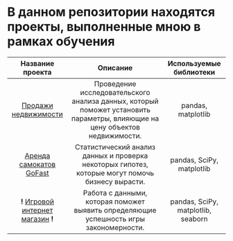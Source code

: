 # В данном репозитории находятся проекты, выполненные мною в рамках обучения 

| Название проекта       | Описание                                                                                    | Используемые библиотеки     |
| :--------------------: | :---------------------:                                                                     |:---------------------------:|
| [Продажи недвижимости](https://github.com/endjphilip/projects/tree/main/apart_sales) | Проведение исследовательского анализа данных, который поможет установить параметры, влияющие на цену объектов недвижимости. | pandas, matplotlib |
| [Аренда самокатов GoFast](https://github.com/endjphilip/projects/tree/main/GoFast) | Статистический анализ данных и проверка некоторых гипотез, которые могут помочь бизнесу вырасти. | pandas, SciPy, matplotlib |
| **!** [Игровой интернет магазин](https://github.com/endjphilip/projects/tree/main/Stream4ik) **!** | Работа с данными, которая поможет выявить определяющие успешность игры закономерности. | pandas, SciPy, matplotlib, seaborn
